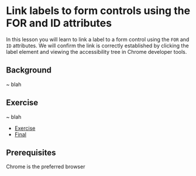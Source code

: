 # Link labels to form controls using the FOR and ID attributes

In this lesson you will learn to link a label to a form control using the `FOR` and `ID` attributes. We will confirm the link is correctly established by clicking the label element and viewing the accessibility tree in Chrome developer tools.

## Background

~ blah

## Exercise

~ blah

- [Exercise](https://codesandbox.io/s/link-labels-to-form-controls-using-the-for-and-id-attributes-urlmo)
- [Final](https://for-and-id.netlify.app)

## Prerequisites

Chrome is the preferred browser
